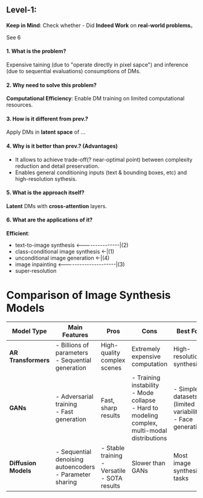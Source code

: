 ## Level-1:

**Keep in Mind**: Check whether - Did **Indeed Work** on **real-world problems**。

See 6

#### 1. What is the problem?
Expensive taining (due to "operate directly in pixel sapce") and inference (due to sequential evaluations) consumptions of DMs.

#### 2. Why need to solve this problem?
**Computational Efficiency**: Enable DM training on limited computational resources.

#### 3. How is it different from prev.?
Apply DMs in **latent space** of ...

#### 4. Why is it better than prev.? (Advantages)
- It allows to achieve trade-off(? near-optimal point) between complexity reduction and detail preservation.
- Enables general conditioning inputs (text & bounding boxes, etc) and high-resolution sythesis.

#### 5. What is the approach itself?
**Latent** DMs with **cross-attention** layers.

#### 6. What are the applications of it?

**Efficient**:

- text-to-image synthesis <---------------|(2)
- class-conditional image synthesis <-|(1)
- unconditional image generation <-|(4)
- image inpainting <---------------------|(3)
- super-resolution

# Comparison of Image Synthesis Models

| Model Type | Main Features | Pros | Cons | Best For |
|------------|---------------|------|------|----------|
| **AR Transformers** | - Billions of parameters <br> - Sequential generation | High-quality complex scenes | Extremely expensive computation | High-resolution synthesis |
| **GANs** | - Adversarial training <br> - Fast generation | Fast, sharp results | - Training instability <br> - Mode collapse <br> - Hard to modeling complex, multi-modal distributions | - Simple datasets (limited variability) <br> - Face generation |
| **Diffusion Models** | - Sequential denoising autoencoders <br> - Parameter sharing | - Stable training <br> - Versatile <br> - SOTA results | Slower than GANs | Most image synthesis tasks |
